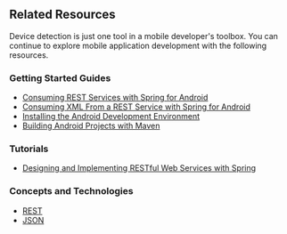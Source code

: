 ## Related Resources

Device detection is just one tool in a mobile developer's toolbox. You can continue to explore mobile application development with the following resources.

### Getting Started Guides

* [Consuming REST Services with Spring for Android][gs-consuming-rest-android]
* [Consuming XML From a REST Service with Spring for Android][gs-consuming-rest-xml-android]
* [Installing the Android Development Environment][gs-android]
* [Building Android Projects with Maven][gs-maven-android]

[gs-consuming-rest-android]: /guides/gs/consuming-rest-android/
[gs-consuming-rest-xml-android]: /guides/gs/consuming-rest-xml-android/
[gs-android]: /guides/gs/android/
[gs-maven-android]: /guides/gs/maven-android/

### Tutorials

* [Designing and Implementing RESTful Web Services with Spring][tut-rest]

[tut-rest]: /guides/tutorials/rest

### Concepts and Technologies

* [REST][u-rest]
* [JSON][u-json]

[u-rest]: /understanding/REST
[u-json]: /understanding/JSON
